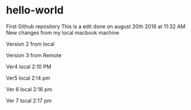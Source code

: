 # hello-world
First Github repository
This is a edit done on august 20th 2016 at 11:32 AM
New changes from my local macbook machine

Version 2 from local

Version 3 from Remote

Ver4 local 2:10 PM

Ver5 local 2:!4 pm

Ver 6 local 2:16 pm

Ver 7 local 2:17 pm
